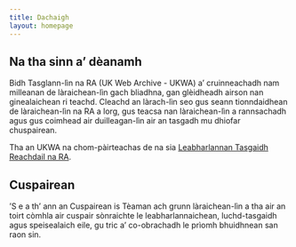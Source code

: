 ```yaml
---
title: Dachaigh
layout: homepage
---
```


## Na tha sinn a’ dèanamh

Bidh Tasglann-lìn na RA (UK Web Archive - UKWA) a’ cruinneachadh nam milleanan de làraichean-lìn gach bliadhna, gan glèidheadh airson nan ginealaichean ri teachd. Cleachd an làrach-lìn seo gus seann tionndaidhean de làraichean-lìn na RA a lorg, gus teacsa nan làraichean-lìn a rannsachadh agus gus coimhead air duilleagan-lìn air an tasgadh mu dhiofar chuspairean.

Tha an UKWA na chom-pàirteachas de na sia <a href="#" class="homepage-tooltip" data-toggle="tooltip" data-trigger="hover click" title="" data-original-title="A rèir an lagha, feumaidh gach foillseachadh clò-bhuailte agus didseatach san RA, a’ gabhail a-steach làraichean-lìn, a bhith air an tasgadh le Leabharlann Bhreatainn agus, ma thèid iarraidh, leis na còig Leabharlannan Tasgaidh Laghail eile. Is iad sin - Leabharlann Nàiseanta na h-Alba, Leabharlann Nàiseanta na Cuimrigh, na Leabharlannan Bodleian, Leabharlannan Oilthigh Cambridge agus Coláiste na Tríonóide, Baile Átha Cliath.">Leabharlannan Tasgaidh Reachdail na RA</a>.

## Cuspairean

’S e a th’ ann an Cuspairean is Tèaman ach grunn làraichean-lìn a tha air an toirt còmhla air cuspair sònraichte le leabharlannaichean, luchd-tasgaidh agus speisealaich eile, gu tric a’ co-obrachadh le prìomh bhuidhnean san raon sin.